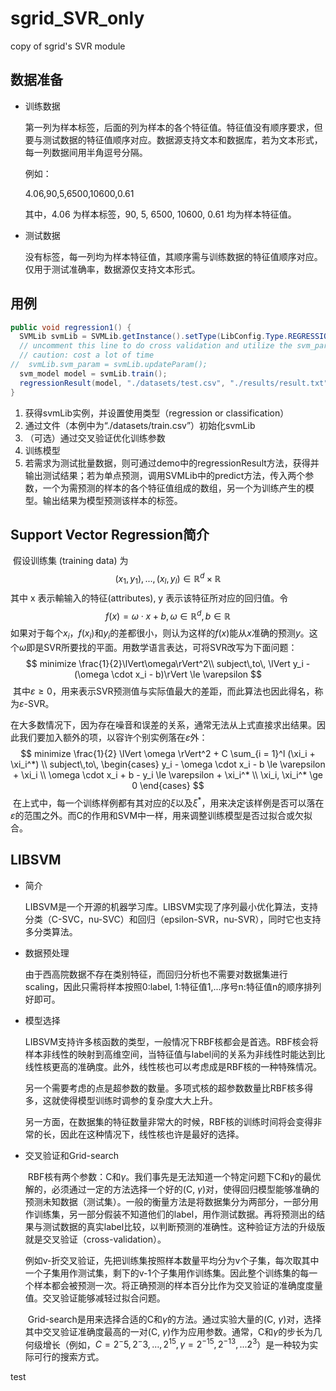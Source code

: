# sgrid_SVR_only

copy of sgrid's SVR module

## 数据准备

* 训练数据

   第一列为样本标签，后面的列为样本的各个特征值。特征值没有顺序要求，但要与测试数据的特征值顺序对应。数据源支持文本和数据库，若为文本形式，每一列数据间用半角逗号分隔。

  例如：

  4.06,90,5,6500,10600,0.61

  其中，4.06 为样本标签，90, 5, 6500, 10600, 0.61 均为样本特征值。


* 测试数据

  没有标签，每一列均为样本特征值，其顺序需与训练数据的特征值顺序对应。仅用于测试准确率，数据源仅支持文本形式。

## 用例

```java
public void regression1() {
  SVMLib svmLib = SVMLib.getInstance().setType(LibConfig.Type.REGRESSION).initDataFromFile("./datasets/train.csv");
  // uncomment this line to do cross validation and utilize the svm_param
  // caution: cost a lot of time
//  svmLib.svm_param = svmLib.updateParam();
  svm_model model = svmLib.train();
  regressionResult(model, "./datasets/test.csv", "./results/result.txt");
}
```

1. 获得svmLib实例，并设置使用类型（regression or classification）
2. 通过文件（本例中为“./datasets/train.csv”）初始化svmLib
3. （可选）通过交叉验证优化训练参数
4. 训练模型
5. 若需求为测试批量数据，则可通过demo中的regressionResult方法，获得并输出测试结果；若为单点预测，调用SVMLib中的predict方法，传入两个参数，一个为需预测的样本的各个特征值组成的数组，另一个为训练产生的模型。输出结果为模型预测该样本的标签。



## Support Vector Regression简介

​	假设训练集 (training data) 为
$$
(x_1, y_1),...,(x_l, y_l)\in\mathbb{R}^d\times\mathbb{R}
$$
​	其中 x 表示輸输入的特征(attributes), y 表示该特征所对应的回归值。令
$$
f(x) = \omega \cdot x + b, \omega \in \mathbb{R}^{d},b\in \mathbb{R}
$$
​	如果对于每个$x_i$，$f(x_i)$和$y_i$的差都很小，则认为这样的$f(x)$能从$x$准确的预测$y$。这个$\omega$即是SVR所要找的平面。用数学语言表达，可将SVR改写为下面问题：
$$
minimize \frac{1}{2}\lVert\omega\rVert^2\\
subject\,to\, \lVert y_i - (\omega \cdot x_i - b)\rVert \le \varepsilon
$$
​	其中$\varepsilon \ge 0$，用来表示SVR预测值与实际值最大的差距，而此算法也因此得名，称为$\varepsilon$-SVR。

​	在大多数情况下，因为存在噪音和误差的关系，通常无法从上式直接求出结果。因此我们要加入额外的项，以容许个别实例落在$\varepsilon$外：
$$
minimize \frac{1}{2} \lVert \omega \rVert^2 + C \sum_{i = 1}^l (\xi_i + \xi_i^*) \\
subject\,to\,
\begin{cases}
y_i - \omega \cdot x_i - b \le \varepsilon + \xi_i \\
\omega \cdot x_i + b - y_i \le \varepsilon + \xi_i^* \\
\xi_i, \xi_i^* \ge 0
\end{cases}
$$
​	在上式中，每一个训练样例都有其对应的$\xi$以及$\xi^*$，用来决定该样例是否可以落在$\varepsilon$的范围之外。而C的作用和SVM中一样，用来调整训练模型是否过拟合或欠拟合。



## LIBSVM

- 简介

  ​	LIBSVM是一个开源的机器学习库。LIBSVM实现了序列最小优化算法，支持分类（C-SVC，nu-SVC）和回归（epsilon-SVR，nu-SVR），同时它也支持多分类算法。

- 数据预处理

  ​	由于西高院数据不存在类别特征，而回归分析也不需要对数据集进行scaling，因此只需将样本按照0:label, 1:特征值1,...序号n:特征值n的顺序排列好即可。

- 模型选择

  ​	LIBSVM支持许多核函数的类型，一般情况下RBF核都会是首选。RBF核会将样本非线性的映射到高维空间，当特征值与label间的关系为非线性时能达到比线性核更高的准确度。此外，线性核也可以考虑成是RBF核的一种特殊情况。

  ​	另一个需要考虑的点是超参数的数量。多项式核的超参数数量比RBF核多得多，这就使得模型训练时调参的复杂度大大上升。

  ​	另一方面，在数据集的特征数量非常大的时候，RBF核的训练时间将会变得非常的长，因此在这种情况下，线性核也许是最好的选择。

- 交叉验证和Grid-search

  ​	RBF核有两个参数：C和$\gamma$。我们事先是无法知道一个特定问题下C和$\gamma$的最优解的，必须通过一定的方法选择一个好的(C, $\gamma$)对，使得回归模型能够准确的预测未知数据（测试集）。一般的衡量方法是将数据集分为两部分，一部分用作训练集，另一部分假装不知道他们的label，用作测试数据。再将预测出的结果与测试数据的真实label比较，以判断预测的准确性。这种验证方法的升级版就是交叉验证（cross-validation）。

  ​	例如v-折交叉验证，先把训练集按照样本数量平均分为v个子集，每次取其中一个子集用作测试集，剩下的v-1个子集用作训练集。因此整个训练集的每一个样本都会被预测一次。将正确预测的样本百分比作为交叉验证的准确度度量值。交叉验证能够减轻过拟合问题。

  ​	Grid-search是用来选择合适的C和$\gamma$的方法。通过实验大量的(C, $\gamma$)对，选择其中交叉验证准确度最高的一对(C, $\gamma$)作为应用参数。通常，C和$\gamma$的步长为几何级增长（例如，$C = 2^-5, 2^-3,…,2^{15}, \gamma = 2^{-15}, 2^{-13},...2^3$）是一种较为实际可行的搜索方式。

test